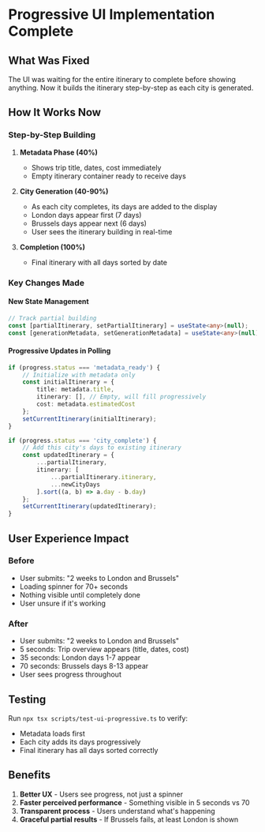 # Progressive UI Implementation Complete

## What Was Fixed
The UI was waiting for the entire itinerary to complete before showing anything. Now it builds the itinerary step-by-step as each city is generated.

## How It Works Now

### Step-by-Step Building
1. **Metadata Phase (40%)**
   - Shows trip title, dates, cost immediately
   - Empty itinerary container ready to receive days

2. **City Generation (40-90%)**
   - As each city completes, its days are added to the display
   - London days appear first (7 days)
   - Brussels days appear next (6 days)
   - User sees the itinerary building in real-time

3. **Completion (100%)**
   - Final itinerary with all days sorted by date

### Key Changes Made

#### New State Management
```typescript
// Track partial building
const [partialItinerary, setPartialItinerary] = useState<any>(null);
const [generationMetadata, setGenerationMetadata] = useState<any>(null);
```

#### Progressive Updates in Polling
```typescript
if (progress.status === 'metadata_ready') {
    // Initialize with metadata only
    const initialItinerary = {
        title: metadata.title,
        itinerary: [], // Empty, will fill progressively
        cost: metadata.estimatedCost
    };
    setCurrentItinerary(initialItinerary);
}

if (progress.status === 'city_complete') {
    // Add this city's days to existing itinerary
    const updatedItinerary = {
        ...partialItinerary,
        itinerary: [
            ...partialItinerary.itinerary,
            ...newCityDays
        ].sort((a, b) => a.day - b.day)
    };
    setCurrentItinerary(updatedItinerary);
}
```

## User Experience Impact

### Before
- User submits: "2 weeks to London and Brussels"
- Loading spinner for 70+ seconds
- Nothing visible until completely done
- User unsure if it's working

### After
- User submits: "2 weeks to London and Brussels"
- 5 seconds: Trip overview appears (title, dates, cost)
- 35 seconds: London days 1-7 appear
- 70 seconds: Brussels days 8-13 appear
- User sees progress throughout

## Testing
Run `npx tsx scripts/test-ui-progressive.ts` to verify:
- Metadata loads first
- Each city adds its days progressively
- Final itinerary has all days sorted correctly

## Benefits
1. **Better UX** - Users see progress, not just a spinner
2. **Faster perceived performance** - Something visible in 5 seconds vs 70
3. **Transparent process** - Users understand what's happening
4. **Graceful partial results** - If Brussels fails, at least London is shown